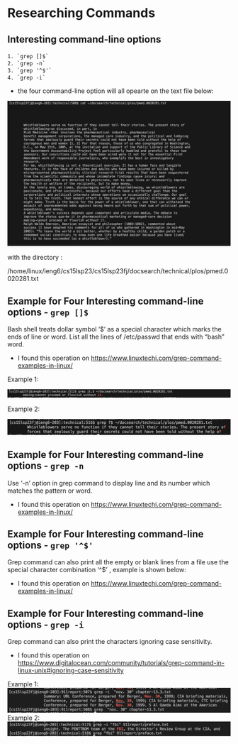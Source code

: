 # Researching Commands


## Interesting command-line options

```
1. `grep []$`
2. `grep -n`
3. `grep '^$'`
4. `grep -i`
```
* the four command-line option will all opearte on the text file below: 


![Image](file.png)


with the directory :


/home/linux/ieng6/cs15lsp23/cs15lsp23fj/docsearch/technical/plos/pmed.0020281.txt


## Example for Four Interesting command-line options - `grep []$`


Bash shell treats dollar symbol ‘$’ as a special character which marks the ends of line or word. List all the lines of /etc/passwd that ends with “bash” word.


* I found this operation on https://www.linuxtechi.com/grep-command-examples-in-linux/


Example 1: 


![Iamge](dollar1.png)


Example 2:


![Image](dollar2.png)


## Example for Four Interesting command-line options - `grep -n`
Use ‘-n’ option in grep command to display line and its number which matches the pattern or word.
* I found this operation on https://www.linuxtechi.com/grep-command-examples-in-linux/


## Example for Four Interesting command-line options - `grep '^$'`
Grep command can also print all the empty or blank lines from a file use the special character combination ‘^$’ , example is shown below:
* I found this operation on https://www.linuxtechi.com/grep-command-examples-in-linux/

## Example for Four Interesting command-line options - `grep -i`
Grep command can also print the characters ignoring case sensitivity. 
* I found this operation on https://www.digitalocean.com/community/tutorials/grep-command-in-linux-unix#ignoring-case-sensitivity

Example 1:
![Image](31.png)
Example 2:
![Image](32.png)
